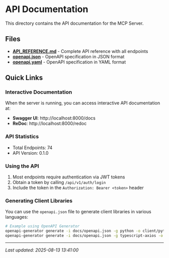# API Documentation

This directory contains the API documentation for the MCP Server.

## Files

- **[API_REFERENCE.md](./API_REFERENCE.md)** - Complete API reference with all endpoints
- **[openapi.json](./openapi.json)** - OpenAPI specification in JSON format
- **[openapi.yaml](./openapi.yaml)** - OpenAPI specification in YAML format

## Quick Links

### Interactive Documentation

When the server is running, you can access interactive API documentation at:

- **Swagger UI**: http://localhost:8000/docs
- **ReDoc**: http://localhost:8000/redoc

### API Statistics

- Total Endpoints: 74
- API Version: 0.1.0

### Using the API

1. Most endpoints require authentication via JWT tokens
2. Obtain a token by calling `/api/v1/auth/login`
3. Include the token in the `Authorization: Bearer <token>` header

### Generating Client Libraries

You can use the `openapi.json` file to generate client libraries in various languages:

```bash
# Example using OpenAPI Generator
openapi-generator generate -i docs/openapi.json -g python -o client/python
openapi-generator generate -i docs/openapi.json -g typescript-axios -o client/typescript
```

---

*Last updated: 2025-08-13 13:41:00*
